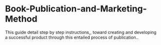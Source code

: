 # Book-Publication-and-Marketing-Method
This guide detail step by step instructions,, toward creating and developing a successful product through this entailed process of publication..  
